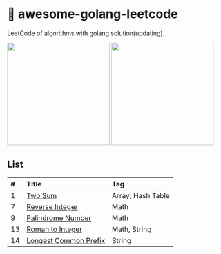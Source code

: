 # 📝 awesome-golang-leetcode

LeetCode of algorithms with golang solution(updating).


<img width="237" height=“76” src="https://github.com/kylesliu/awesome-golang-leetcode/blob/master/assets/images/leetcode.png"></img>
<img width="237" height=“76” src="https://github.com/kylesliu/awesome-golang-leetcode/blob/master/assets/images/go_pic.jpg"></img>


## List

| #    | Title                                    | Tag                                      |
| :--- | :--------------------------------------- | :--------------------------------------- |
| 1    | [Two Sum][0001]                           | Array, Hash Table                        |
| 7    | [Reverse Integer][0007]                   | Math                                     |
| 9    | [Palindrome Number][0009]                 | Math                                     |
| 13   | [Roman to Integer][0013]                  | Math, String                             |
| 14   | [Longest Common Prefix][0014]             | String                                   |





[companies]: https://github.com/Blankj/awesome-java-leetcode/blob/master/Companies.md

[0001]: https://github.com/kylesliu/awesome-golang-leetcode/tree/master/src/0001.Two-Sum
[0007]: https://github.com/kylesliu/awesome-golang-leetcode/tree/master/src/0007.Reverse-Integer
[0009]: https://github.com/kylesliu/awesome-golang-leetcode/tree/master/src/0009.Palindrome-Number
[0013]: https://github.com/kylesliu/awesome-golang-leetcode/tree/master/src/0013.Roman-to-Integer
[0014]: https://github.com/kylesliu/awesome-golang-leetcode/tree/master/src/0014.Longest-Common-Prefix

